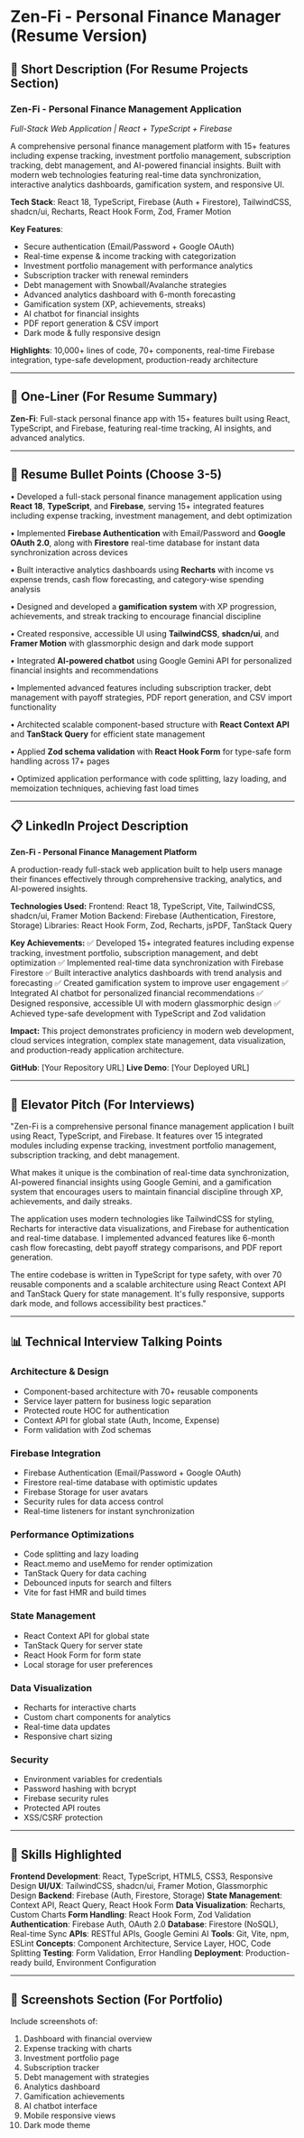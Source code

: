 # Zen-Fi - Personal Finance Manager (Resume Version)

## 📝 Short Description (For Resume Projects Section)

### **Zen-Fi - Personal Finance Management Application**
*Full-Stack Web Application | React + TypeScript + Firebase*

A comprehensive personal finance management platform with 15+ features including expense tracking, investment portfolio management, subscription tracking, debt management, and AI-powered financial insights. Built with modern web technologies featuring real-time data synchronization, interactive analytics dashboards, gamification system, and responsive UI.

**Tech Stack**: React 18, TypeScript, Firebase (Auth + Firestore), TailwindCSS, shadcn/ui, Recharts, React Hook Form, Zod, Framer Motion

**Key Features**: 
- Secure authentication (Email/Password + Google OAuth)
- Real-time expense & income tracking with categorization
- Investment portfolio management with performance analytics
- Subscription tracker with renewal reminders
- Debt management with Snowball/Avalanche strategies
- Advanced analytics dashboard with 6-month forecasting
- Gamification system (XP, achievements, streaks)
- AI chatbot for financial insights
- PDF report generation & CSV import
- Dark mode & fully responsive design

**Highlights**: 10,000+ lines of code, 70+ components, real-time Firebase integration, type-safe development, production-ready architecture

---

## 🎯 One-Liner (For Resume Summary)

**Zen-Fi**: Full-stack personal finance app with 15+ features built using React, TypeScript, and Firebase, featuring real-time tracking, AI insights, and advanced analytics.

---

## 💼 Resume Bullet Points (Choose 3-5)

• Developed a full-stack personal finance management application using **React 18**, **TypeScript**, and **Firebase**, serving 15+ integrated features including expense tracking, investment management, and debt optimization

• Implemented **Firebase Authentication** with Email/Password and **Google OAuth 2.0**, along with **Firestore** real-time database for instant data synchronization across devices

• Built interactive analytics dashboards using **Recharts** with income vs expense trends, cash flow forecasting, and category-wise spending analysis

• Designed and developed a **gamification system** with XP progression, achievements, and streak tracking to encourage financial discipline

• Created responsive, accessible UI using **TailwindCSS**, **shadcn/ui**, and **Framer Motion** with glassmorphic design and dark mode support

• Integrated **AI-powered chatbot** using Google Gemini API for personalized financial insights and recommendations

• Implemented advanced features including subscription tracker, debt management with payoff strategies, PDF report generation, and CSV import functionality

• Architected scalable component-based structure with **React Context API** and **TanStack Query** for efficient state management

• Applied **Zod schema validation** with **React Hook Form** for type-safe form handling across 17+ pages

• Optimized application performance with code splitting, lazy loading, and memoization techniques, achieving fast load times

---

## 📋 LinkedIn Project Description

**Zen-Fi - Personal Finance Management Platform**

A production-ready full-stack web application built to help users manage their finances effectively through comprehensive tracking, analytics, and AI-powered insights.

**Technologies Used:**
Frontend: React 18, TypeScript, Vite, TailwindCSS, shadcn/ui, Framer Motion
Backend: Firebase (Authentication, Firestore, Storage)
Libraries: React Hook Form, Zod, Recharts, jsPDF, TanStack Query

**Key Achievements:**
✅ Developed 15+ integrated features including expense tracking, investment portfolio, subscription management, and debt optimization
✅ Implemented real-time data synchronization with Firebase Firestore
✅ Built interactive analytics dashboards with trend analysis and forecasting
✅ Created gamification system to improve user engagement
✅ Integrated AI chatbot for personalized financial recommendations
✅ Designed responsive, accessible UI with modern glassmorphic design
✅ Achieved type-safe development with TypeScript and Zod validation

**Impact:**
This project demonstrates proficiency in modern web development, cloud services integration, complex state management, data visualization, and production-ready application architecture.

**GitHub**: [Your Repository URL]
**Live Demo**: [Your Deployed URL]

---

## 🎤 Elevator Pitch (For Interviews)

"Zen-Fi is a comprehensive personal finance management application I built using React, TypeScript, and Firebase. It features over 15 integrated modules including expense tracking, investment portfolio management, subscription tracking, and debt management. 

What makes it unique is the combination of real-time data synchronization, AI-powered financial insights using Google Gemini, and a gamification system that encourages users to maintain financial discipline through XP, achievements, and daily streaks.

The application uses modern technologies like TailwindCSS for styling, Recharts for interactive data visualizations, and Firebase for authentication and real-time database. I implemented advanced features like 6-month cash flow forecasting, debt payoff strategy comparisons, and PDF report generation.

The entire codebase is written in TypeScript for type safety, with over 70 reusable components and a scalable architecture using React Context API and TanStack Query for state management. It's fully responsive, supports dark mode, and follows accessibility best practices."

---

## 📊 Technical Interview Talking Points

### Architecture & Design
- Component-based architecture with 70+ reusable components
- Service layer pattern for business logic separation
- Protected route HOC for authentication
- Context API for global state (Auth, Income, Expense)
- Form validation with Zod schemas

### Firebase Integration
- Firebase Authentication (Email/Password + Google OAuth)
- Firestore real-time database with optimistic updates
- Firebase Storage for user avatars
- Security rules for data access control
- Real-time listeners for instant synchronization

### Performance Optimizations
- Code splitting and lazy loading
- React.memo and useMemo for render optimization
- TanStack Query for data caching
- Debounced inputs for search and filters
- Vite for fast HMR and build times

### State Management
- React Context API for global state
- TanStack Query for server state
- React Hook Form for form state
- Local storage for user preferences

### Data Visualization
- Recharts for interactive charts
- Custom chart components for analytics
- Real-time data updates
- Responsive chart sizing

### Security
- Environment variables for credentials
- Password hashing with bcrypt
- Firebase security rules
- Protected API routes
- XSS/CSRF protection

---

## 🎯 Skills Highlighted

**Frontend Development**: React, TypeScript, HTML5, CSS3, Responsive Design
**UI/UX**: TailwindCSS, shadcn/ui, Framer Motion, Glassmorphic Design
**Backend**: Firebase (Auth, Firestore, Storage)
**State Management**: Context API, React Query, React Hook Form
**Data Visualization**: Recharts, Custom Charts
**Form Handling**: React Hook Form, Zod Validation
**Authentication**: Firebase Auth, OAuth 2.0
**Database**: Firestore (NoSQL), Real-time Sync
**APIs**: RESTful APIs, Google Gemini AI
**Tools**: Git, Vite, npm, ESLint
**Concepts**: Component Architecture, Service Layer, HOC, Code Splitting
**Testing**: Form Validation, Error Handling
**Deployment**: Production-ready build, Environment Configuration

---

## 📸 Screenshots Section (For Portfolio)

Include screenshots of:
1. Dashboard with financial overview
2. Expense tracking with charts
3. Investment portfolio page
4. Subscription tracker
5. Debt management with strategies
6. Analytics dashboard
7. Gamification achievements
8. AI chatbot interface
9. Mobile responsive views
10. Dark mode theme
